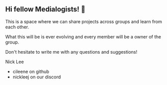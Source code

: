 ## Hi fellow Medialogists! 👋

This is a space where we can share projects across groups and learn from each other.

What this will be is ever evolving and every member will be a owner of the group.

Don't hesitate to write me with any questions and suggestions!

Nick Lee
- cileene on github
- nickleej on our discord
